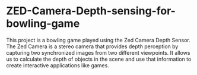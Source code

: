 # ZED-Camera-Depth-sensing-for-bowling-game
This project is a bowling game played using the Zed Camera Depth Sensor. The Zed Camera is a stereo camera that provides depth perception by capturing two synchronized images from two different viewpoints. It allows us to calculate the depth of objects in the scene and use that information to create interactive applications like games.
